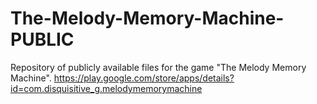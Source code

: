 # The-Melody-Memory-Machine-PUBLIC

Repository of publicly available files for the game "The Melody Memory Machine".
https://play.google.com/store/apps/details?id=com.disquisitive_g.melodymemorymachine
